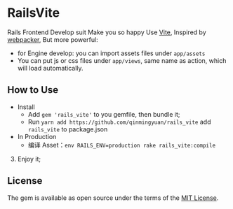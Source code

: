 # RailsVite

Rails Frontend Develop suit Make you so happy
Use [Vite](https://github.com/vitejs/vite),
Inspired by [webpacker](https://github.com/rails/webpacker), But more powerful:

* for Engine develop: you can import assets files under `app/assets`
* You can put js or css files under `app/views`, same name as action, which will load automatically.


## How to Use

* Install
  * Add `gem 'rails_vite'` to you gemfile, then bundle it;
  * Run `yarn add https://github.com/qinmingyuan/rails_vite` add `rails_vite` to package.json
* In Production
  * 编译 Asset：`env RAILS_ENV=production rake rails_vite:compile`

3. Enjoy it;



## License
The gem is available as open source under the terms of the [MIT License](https://opensource.org/licenses/MIT).
